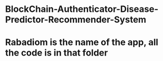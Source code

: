 # BlockChain-Authenticator-Disease-Predictor-Recommender-System
# Rabadiom is the name of the app, all the code is in that folder
